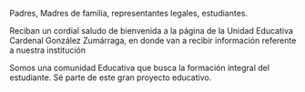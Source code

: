 Padres, Madres de familia, representantes legales, estudiantes.

Reciban un cordial saludo de bienvenida a la página de la Unidad Educativa Cardenal González Zumárraga, en donde van a recibir información referente a nuestra institución

Somos una comunidad Educativa que busca la formación integral del estudiante. Sé parte de este gran proyecto educativo.
